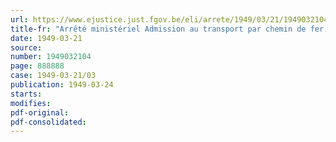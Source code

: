 ```yaml
---
url: https://www.ejustice.just.fgov.be/eli/arrete/1949/03/21/1949032104/justel
title-fr: "Arrêté ministériel Admission au transport par chemin de fer de nouveaux produits explosifs"
date: 1949-03-21
source:
number: 1949032104
page: 888888
case: 1949-03-21/03
publication: 1949-03-24
starts:
modifies:
pdf-original:
pdf-consolidated:
---
```


